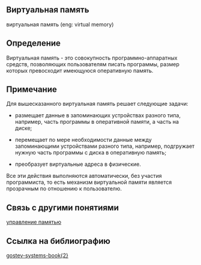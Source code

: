 ## Виртуальная память
виртуальная память (eng: virtual memory) 

## Определение
Виртуальная память - это совокупность программно-аппаратных средств, позволяющих пользователям писать программы, размер которых превосходит имеющуюся оперативную память.
## Примечание
Для вышесказанного виртуальная память решает следующие задачи:

 - размещает данные в запоминающих устройствах разного типа, например, часть программы в оперативной памяти, а часть на диске;

 - перемещает по мере необходимости данные между запоминающими устройствами разного типа, например, подгружает нужную часть программы с диска в оперативную память;

 - преобразует виртуальные адреса в физические.

Все эти действия выполняются автоматически, без участия программиста, то есть механизм виртуальной памяти является прозрачным по отношению к пользователю.

## Связь с другими понятиями
[управление памятью](https://github.com/vernikkkkkkkkkkkkkkkkkkk/concept_new/blob/main/concept/memory%20management.md)
## Cсылка на библиографию
[gostev-systems-book{2}](https://github.com/vernikkkkkkkkkkkkkkkkkkk/concept_new/blob/main/bibliography/gostev-systems-book%7B2%7D.md)

